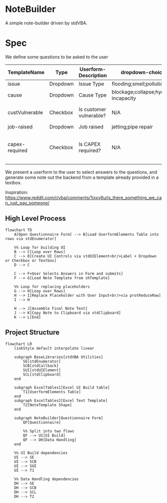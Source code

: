 # NoteBuilder

A simple note-builder driven by stdVBA. 

# Spec

We define some questions to be asked to the user

| TemplateName   | Type     | Userform-Description    | dropdown-choices                       | checkbox-yes-text                       | checkbox-no-text |
| -------------- | -------- | ----------------------- | -------------------------------------- | --------------------------------------- | ---------------- |
| issue          | Dropdown | Issue Type              | flooding;smell;pollution               | N/A                                     | N/A              |
| cause          | Dropdown | Cause Type              | blockage;collapse;hydraulic incapacity | N/A                                     | N/A              |
| custVulnerable | Checkbox | Is customer vulnerable? | N/A                                    |  Customer is vulnerable.                |                  |
| job-raised     | Dropdown | Job raised              | jetting;pipe repair                    | N/A                                     | N/A              |
| capex-required | Checkbox | Is CAPEX required?      | N/A                                    |  CAPEX Required. Raised on risk system. |                  |

We present a userform to the user to select answers to the questions, and generate some note out the backend from a template already provided in a textbox.

Inspiration: https://www.reddit.com/r/vba/comments/1ixxv6u/is_there_something_we_can_just_pay_someone/

## High Level Process

```mermaid
flowchart TD
    A[Open Questionnaire Form] --> B[Load UserformElements Table into rows via stdEnumerator]

    %% Loop for building UI
    B --> C[Loop over Rows]
    C --> D[Create UI Controls via stdUIElement<br/>Label + Dropdown or Checkbox or Textbox]
    D --> C

    C --> F>User Selects Answers in Form and submits]
    F --> G[Load Note Template from shTemplate]

    %% Loop for replacing placeholders
    G --> H[Loop over Rows]
    H --> I[Replace Placeholder with User Input<br/>via protReduceRow]
    I --> H

    H --> J[Assemble Final Note Text]
    J --> K[Copy Note to Clipboard via stdClipboard]
    K --> L[End]
```

## Project Structure

```mermaid
flowchart LR
    linkStyle default interpolate linear
    
    subgraph BaseLibraries[stdVBA Utilities]
        SE[stdEnumerator]
        SCB[stdCallback]
        SUI[stdUIElement]
        SCL[stdClipboard]
    end

    subgraph ExcelTables1[Excel UI Build table]
        T1[UserformElements Table]
    end
    subgraph ExcelTables2[Excel Text Template]
        T2[NoteTemplate Shape]
    end

    subgraph NoteBuilder[Questionnaire Form]
        QF[Questionnaire]

        %% Split into two flows
        QF --> UI[UI Build]
        QF --> DH[Data Handling]
    end

    %% UI Build dependencies
    UI --> SE
    UI --> SCB
    UI --> SUI
    UI --> T1

    %% Data Handling dependencies
    DH --> SE
    DH --> SCB
    DH --> SCL
    DH --> T2
```